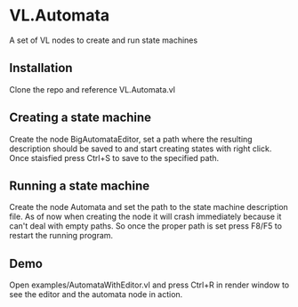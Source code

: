 # VL.Automata
A set of VL nodes to create and run state machines

## Installation
Clone the repo and reference VL.Automata.vl

## Creating a state machine
Create the node BigAutomataEditor, set a path where the resulting description should be saved to and start creating states with right click. Once staisfied press Ctrl+S to save to the specified path.

## Running a state machine
Create the node Automata and set the path to the state machine description file. As of now when creating the node it will crash immediately because it can't deal with empty paths. So once the proper path is set press F8/F5 to restart the running program.

## Demo
Open examples/AutomataWithEditor.vl and press Ctrl+R in render window to see the editor and the automata node in action. 
